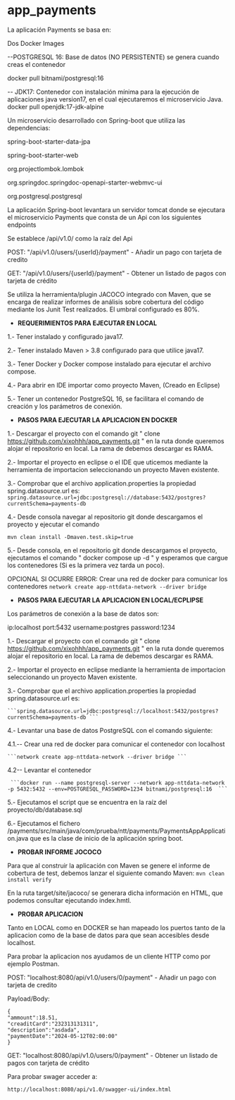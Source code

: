 # app_payments

La aplicación Payments se basa en:

Dos Docker Images

--POSTGRESQL 16:  Base de datos (NO PERSISTENTE) se genera cuando creas el contenedor

docker pull bitnami/postgresql:16

-- JDK17: Contenedor con instalación mínima para la ejecución de aplicaciones java version17, en el cual ejecutaremos el microservicio Java.
docker pull openjdk:17-jdk-alpine

Un microservicio desarrollado con Spring-boot que utiliza las dependencias:

spring-boot-starter-data-jpa

spring-boot-starter-web

org.projectlombok.lombok

org.springdoc.springdoc-openapi-starter-webmvc-ui

org.postgresql.postgresql

La aplicación Spring-boot levantara un servidor tomcat donde se ejecutara el microservicio Payments que consta de un Api con los siguientes endpoints

Se establece /api/v1.0/ como la raíz del Api

POST: "/api/v1.0/users/{userId}/payment" - Añadir un pago con tarjeta de credito

GET: "/api/v1.0/users/{userId}/payment" - Obtener un listado de pagos con tarjeta de crédito

Se utiliza la herramienta/plugin JACOCO integrado con Maven, que se encarga de realizar informes de análisis sobre cobertura del código mediante los Junit Test realizados. El umbral configurado es 80%.



- **REQUERIMIENTOS PARA EJECUTAR EN LOCAL**

1.- Tener instalado y configurado java17.

2.- Tener instalado Maven > 3.8 configurado para que utilice java17.

3.- Tener Docker y Docker compose instalado para ejecutar el archivo compose.

4.- Para abrir en IDE importar como proyecto Maven, (Creado en Eclipse)

5.- Tener un contenedor PostgreSQL 16, se facilitara el comando de creación y los parámetros de conexión.



- **PASOS PARA EJECUTAR LA APLICACION EN DOCKER**

1.- Descargar el proyecto con el comando git " clone https://github.com/xixohhh/app_payments.git " en la ruta donde queremos alojar el repositorio en local. La rama de debemos descargar es RAMA.

2.- Importar el proyecto en eclipse o el IDE que uticemos mediante la herramienta de importacion seleccionando un proyecto Maven existente.

3.- Comprobar que el archivo application.properties la propiedad spring.datasource.url es:
	```spring.datasource.url=jdbc:postgresql://database:5432/postgres?currentSchema=payments-db ```


4.- Desde consola navegar al repositorio git donde descargamos el proyecto y ejecutar el comando

  ```mvn clean install -Dmaven.test.skip=true ```

5.- Desde consola, en el repositorio git donde descargamos el proyecto, ejecutamos el comando " docker compose up -d " y esperamos que cargue los contenedores (Si es la primera vez tarda un poco).

OPCIONAL SI OCURRE ERROR: Crear una red de docker para comunicar los contenedores
 ```network create app-nttdata-network --driver bridge ```

- **PASOS PARA EJECUTAR LA APLICACION EN LOCAL/ECPLIPSE**

Los parámetros de conexión a la base de datos son:

ip:localhost
port:5432
username:postgres
password:1234

1.- Descargar el proyecto con el comando git " clone https://github.com/xixohhh/app_payments.git " en la ruta donde queremos alojar el repositorio en local. La rama de debemos descargar es RAMA.

2.- Importar el proyecto en eclipse mediante la herramienta de importacion seleccionando un proyecto Maven existente.

3.- Comprobar que el archivo application.properties la propiedad spring.datasource.url es:

 	```spring.datasource.url=jdbc:postgresql://localhost:5432/postgres?currentSchema=payments-db ```
  
4.- Levantar una base de datos PostgreSQL con el comando siguiente:

4.1.-- Crear una red de docker para comunicar el contenedor con localhost

	```network create app-nttdata-network --driver bridge ```
 
4.2-- Levantar el contenedor

	 ```docker run --name postgresql-server --network app-nttdata-network -p 5432:5432 --env=POSTGRESQL_PASSWORD=1234 bitnami/postgresql:16  ```

5.- Ejecutamos el script que se encuentra en la raíz del proyecto/db/database.sql

6.- Ejecutamos el fichero /payments/src/main/java/com/prueba/ntt/payments/PaymentsAppApplication.java que es la clase de inicio de la aplicación spring boot.



- **PROBAR INFORME JOCOCO**

Para que al construir la aplicación con Maven se genere el informe de cobertura de test, debemos lanzar el siguiente comando Maven:
 ```mvn clean install verify ```

En la ruta target/site/jacoco/ se generara dicha información en HTML, que podemos consultar ejecutando index.hmtl.


- **PROBAR APLICACION**

Tanto en LOCAL como en DOCKER se han mapeado los puertos tanto de la aplicacion como de la base de datos para que sean accesibles desde localhost.

Para probar la aplicacion nos ayudamos de un cliente HTTP como por ejemplo Postman.

POST: "localhost:8080/api/v1.0/users/0/payment" - Añadir un pago con tarjeta de credito

Payload/Body:

 ```
{
"ammount":18.51,
"creaditCard":"232313131311",
"description":"asdada",
"paymentDate":"2024-05-12T02:00:00"
}
```

GET: "localhost:8080/api/v1.0/users/0/payment" - Obtener un listado de pagos con tarjeta de crédito

Para probar swager acceder a:

 ```http://localhost:8080/api/v1.0/swagger-ui/index.html ```
